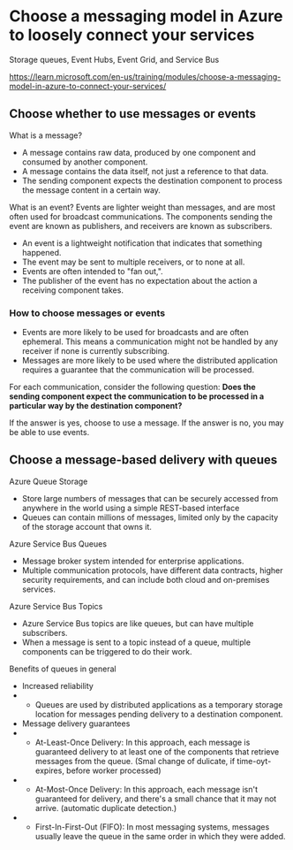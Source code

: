 # Choose a messaging model in Azure to loosely connect your services

Storage queues, Event Hubs, Event Grid, and Service Bus

https://learn.microsoft.com/en-us/training/modules/choose-a-messaging-model-in-azure-to-connect-your-services/

## Choose whether to use messages or events

What is a message?
* A message contains raw data, produced by one component and consumed by another component.
* A message contains the data itself, not just a reference to that data.
* The sending component expects the destination component to process the message content in a certain way.

What is an event?
Events are lighter weight than messages, and are most often used for broadcast communications. The components sending the event are known as publishers, and receivers are known as subscribers.
* An event is a lightweight notification that indicates that something happened.
* The event may be sent to multiple receivers, or to none at all.
* Events are often intended to "fan out,".
* The publisher of the event has no expectation about the action a receiving component takes.

### How to choose messages or events

* Events are more likely to be used for broadcasts and are often ephemeral. This means a communication might not be handled by any receiver if none is currently subscribing. 
* Messages are more likely to be used where the distributed application requires a guarantee that the communication will be processed.

For each communication, consider the following question: **Does the sending component expect the communication to be processed in a particular way by the destination component?**

If the answer is yes, choose to use a message. If the answer is no, you may be able to use events.

## Choose a message-based delivery with queues

Azure Queue Storage
* Store large numbers of messages that can be securely accessed from anywhere in the world using a simple REST-based interface
* Queues can contain millions of messages, limited only by the capacity of the storage account that owns it.

Azure Service Bus Queues
* Message broker system intended for enterprise applications.
* Multiple communication protocols, have different data contracts, higher security requirements, and can include both cloud and on-premises services.

Azure Service Bus Topics
* Azure Service Bus topics are like queues, but can have multiple subscribers.
* When a message is sent to a topic instead of a queue, multiple components can be triggered to do their work. 

Benefits of queues in general
* Increased reliability
* * Queues are used by distributed applications as a temporary storage location for messages pending delivery to a destination component.
* Message delivery guarantees
* * At-Least-Once Delivery: In this approach, each message is guaranteed delivery to at least one of the components that retrieve messages from the queue. (Smal change of dulicate, if time-oyt-expires, before worker processed)
* * At-Most-Once Delivery: In this approach, each message isn't guaranteed for delivery, and there's a small chance that it may not arrive. (automatic duplicate detection.)
* * First-In-First-Out (FIFO): In most messaging systems, messages usually leave the queue in the same order in which they were added.